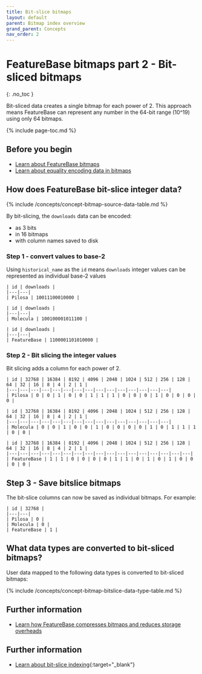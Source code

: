 ```yaml
---
title: Bit-slice bitmaps
layout: default
parent: Bitmap index overview
grand_parent: Concepts
nav_order: 2
---
```


# FeatureBase bitmaps part 2 - Bit-sliced bitmaps
{: .no_toc }

Bit-sliced data creates a single bitmap for each power of 2. This approach means FeatureBase can represent any number in the 64-bit range (10^19) using only 64 bitmaps.

{% include page-toc.md %}

## Before you begin

* [Learn about FeatureBase bitmaps](/docs/concepts/concept-bitmaps)
* [Learn about equality encoding data in bitmaps](/docs/concepts/concept-bitmaps-standard)

## How does FeatureBase bit-slice integer data?

{% include /concepts/concept-bitmap-source-data-table.md %}

By bit-slicing, the `downloads` data can be encoded:
* as 3 bits
* in 16 bitmaps
* with column names saved to disk

### Step 1 - convert values to base-2

Using `historical_name` as the `id` means `downloads` integer values can be represented as individual base-2 values

```
| id | downloads |
|---|---|
| Pilosa | 10011100010000 |
```

```
| id | downloads |
|---|---|
| Molecula | 100100001011100 |
```

```
| id | downloads |
|---|---|
| FeatureBase | 1100001101010000 |
```

### Step 2 - Bit slicing the integer values

Bit slicing adds a column for each power of 2.

```
| id | 32768 | 16384 | 8192 | 4096 | 2048 | 1024 | 512 | 256 | 128 | 64 | 32 | 16 | 8 | 4 | 2 | 1 |
|---|---|---|---|---|---|---|---|---|---|---|---|---|---|---|
| Pilosa | 0 | 0 | 1 | 0 | 0 | 1 | 1 | 1 | 0 | 0 | 0 | 1 | 0 | 0 | 0 | 0 |
```

```
| id | 32768 | 16384 | 8192 | 4096 | 2048 | 1024 | 512 | 256 | 128 | 64 | 32 | 16 | 8 | 4 | 2 | 1 |
|---|---|---|---|---|---|---|---|---|---|---|---|---|---|---|
| Molecula | 0 | 0 | 1 | 0 | 0 | 1 | 0 | 0 | 0 | 0 | 1 | 0 | 1 | 1 | 1 | 0 | 0 |
```

```
| id | 32768 | 16384 | 8192 | 4096 | 2048 | 1024 | 512 | 256 | 128 | 64 | 32 | 16 | 8 | 4 | 2 | 1 |
|---|---|---|---|---|---|---|---|---|---|---|---|---|---|---|---|---|
| FeatureBase | 1 | 1 | 0 | 0 | 0 | 0 | 1 | 1 | 0 | 1 | 0 | 1 | 0 | 0 | 0 | 0 |
```

## Step 3 - Save bitslice bitmaps

The bit-slice columns can now be saved as individual bitmaps. For example:

```
| id | 32768 |
|---|---|
| Pilosa | 0 |
| Molecula | 0 |
| FeatureBase | 1 |
```

## What data types are converted to bit-sliced bitmaps?

User data mapped to the following data types is converted to bit-sliced bitmaps:

{% include /concepts/concept-bitmap-bitslice-data-type-table.md %}

## Further information

* [Learn how FeatureBase compresses bitmaps and reduces storage overheads](/docs/concepts/concept-roaring-bitmap-format)

## Further information

* [Learn about bit-slice indexing](https://pages.cs.wisc.edu/~nil/764/DADS/36_improved-query-performance-with.pdf){:target="_blank"}
